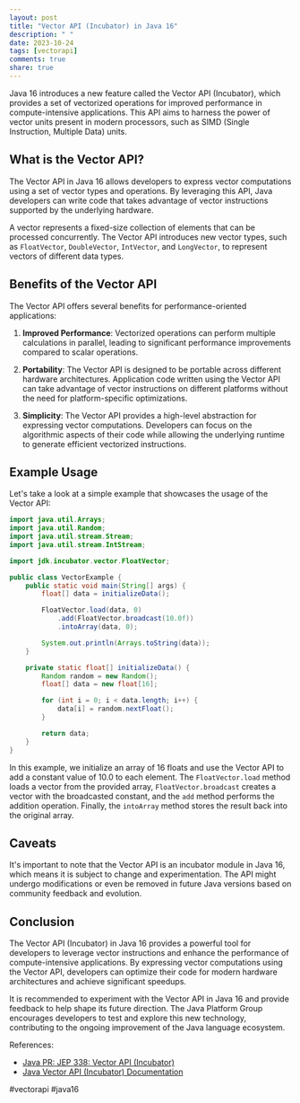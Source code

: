 ```yaml
---
layout: post
title: "Vector API (Incubator) in Java 16"
description: " "
date: 2023-10-24
tags: [vectorapi]
comments: true
share: true
---
```


Java 16 introduces a new feature called the Vector API (Incubator), which provides a set of vectorized operations for improved performance in compute-intensive applications. This API aims to harness the power of vector units present in modern processors, such as SIMD (Single Instruction, Multiple Data) units.

## What is the Vector API?

The Vector API in Java 16 allows developers to express vector computations using a set of vector types and operations. By leveraging this API, Java developers can write code that takes advantage of vector instructions supported by the underlying hardware.

A vector represents a fixed-size collection of elements that can be processed concurrently. The Vector API introduces new vector types, such as `FloatVector`, `DoubleVector`, `IntVector`, and `LongVector`, to represent vectors of different data types.

## Benefits of the Vector API

The Vector API offers several benefits for performance-oriented applications:

1. **Improved Performance**: Vectorized operations can perform multiple calculations in parallel, leading to significant performance improvements compared to scalar operations.

2. **Portability**: The Vector API is designed to be portable across different hardware architectures. Application code written using the Vector API can take advantage of vector instructions on different platforms without the need for platform-specific optimizations.

3. **Simplicity**: The Vector API provides a high-level abstraction for expressing vector computations. Developers can focus on the algorithmic aspects of their code while allowing the underlying runtime to generate efficient vectorized instructions.

## Example Usage

Let's take a look at a simple example that showcases the usage of the Vector API:

```java
import java.util.Arrays;
import java.util.Random;
import java.util.stream.Stream;
import java.util.stream.IntStream;

import jdk.incubator.vector.FloatVector;

public class VectorExample {
    public static void main(String[] args) {
        float[] data = initializeData();

        FloatVector.load(data, 0)
            .add(FloatVector.broadcast(10.0f))
            .intoArray(data, 0);

        System.out.println(Arrays.toString(data));
    }

    private static float[] initializeData() {
        Random random = new Random();
        float[] data = new float[16];

        for (int i = 0; i < data.length; i++) {
            data[i] = random.nextFloat();
        }

        return data;
    }
}
```

In this example, we initialize an array of 16 floats and use the Vector API to add a constant value of 10.0 to each element. The `FloatVector.load` method loads a vector from the provided array, `FloatVector.broadcast` creates a vector with the broadcasted constant, and the `add` method performs the addition operation. Finally, the `intoArray` method stores the result back into the original array.

## Caveats

It's important to note that the Vector API is an incubator module in Java 16, which means it is subject to change and experimentation. The API might undergo modifications or even be removed in future Java versions based on community feedback and evolution.

## Conclusion

The Vector API (Incubator) in Java 16 provides a powerful tool for developers to leverage vector instructions and enhance the performance of compute-intensive applications. By expressing vector computations using the Vector API, developers can optimize their code for modern hardware architectures and achieve significant speedups.

It is recommended to experiment with the Vector API in Java 16 and provide feedback to help shape its future direction. The Java Platform Group encourages developers to test and explore this new technology, contributing to the ongoing improvement of the Java language ecosystem.

References:
- [Java PR: JEP 338: Vector API (Incubator)](https://openjdk.java.net/jeps/338)
- [Java Vector API (Incubator) Documentation](https://download.java.net/java/early_access/jdk16/docs/api/incubator/vector/package-summary.html)

#vectorapi #java16